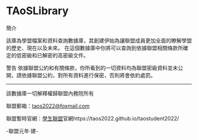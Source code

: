 # TAoSLibrary

簡介

該庫為學盟檔案和資料查詢數據庫，其創建伊始為讓聯盟成員更加全面的瞭解學盟的歷史、現在以及未來。
在這個數據庫中你將可以查詢到依據聯盟相關條款所確定的低密級和已解密的高密級文件。

警告
依據聯盟公約和有關條款，你所看到的一切資料均為聯盟密級資料並未公開，請依據聯盟公約，對所有資料進行保密，否則將會依約處罰。

---
該數據庫一切解釋權歸聯盟內務院所有

聯盟郵箱：taos2022@foxmail.com

聯盟暫時官網：[學生聯盟](https://taos2022.github.io/taostudent2022/ "TAoS2022")官網https://taos2022.github.io/taostudent2022/

-聯盟元年·建-
